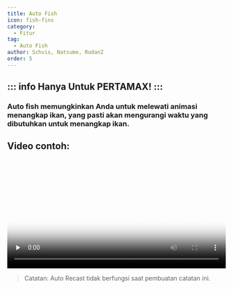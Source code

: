 ```yaml
---
title: Auto Fish
icon: fish-fins
category:
  - Fitur
tag:
  - Auto Fish
author: Schvis, Natsume, RodanZ
order: 5
---
```

::: info Hanya Untuk PERTAMAX!
:::
---
### Auto fish memungkinkan Anda untuk melewati animasi menangkap ikan, yang pasti akan mengurangi waktu yang dibutuhkan untuk menangkap ikan.

## Video contoh:

<video controls preload="none" width="100%" poster="https://nextcloud.atruicardona.xyz/s/A5RxPpHs7mqYgtb/preview"><source src="https://nextcloud.atruicardona.xyz/s/A5RxPpHs7mqYgtb/download" type="video/mp4"></video>

> Catatan: Auto Recast tidak berfungsi saat pembuatan catatan ini.